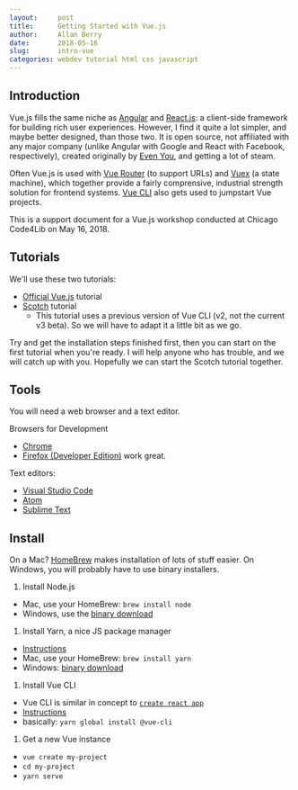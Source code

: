 ```yaml
---
layout:     post
title:      Getting Started with Vue.js
author:     Allan Berry
date:       2018-05-16
slug:       intro-vue
categories: webdev tutorial html css javascript
---
```


## Introduction

Vue.js fills the same niche as [Angular](https://angular.io/) and [React.js](https://reactjs.org/): a client-side framework for building rich user experiences.  However, I find it quite a lot simpler, and maybe better designed, than those two.  It is open source, not affiliated with any major company (unlike Angular with Google and React with Facebook, respectively), created originally by [Even You](https://twitter.com/youyuxi), and getting a lot of steam.

Often Vue.js is used with [Vue Router](https://router.vuejs.org/en/) (to support URLs) and [Vuex](https://vuex.vuejs.org/en/intro.html) (a state machine), which together provide a fairly comprensive, industrial strength solution for frontend systems.  [Vue CLI](https://github.com/vuejs/vue-cli) also gets used to jumpstart Vue projects.

This is a support document for a Vue.js workshop conducted at Chicago Code4Lib on May 16, 2018.


## Tutorials

We'll use these two tutorials:

* [Official Vue.js](https://vuejs.org/v2/guide/) tutorial
* [Scotch](https://scotch.io/tutorials/build-a-to-do-app-with-vue-js-2) tutorial
  * This tutorial uses a previous version of Vue CLI (v2, not the current v3 beta).  So we will have to adapt it a little bit as we go.

Try and get the installation steps finished first, then you can start on the first tutorial when you're ready.  I will help anyone who has trouble, and we will catch up with you.  Hopefully we can start the Scotch tutorial together.


## Tools

You will need a web browser and a text editor.

Browsers for Development

* [Chrome](https://www.google.com/chrome/)
* [Firefox (Developer Edition)](https://www.mozilla.org/en-US/firefox/developer/) work great.

Text editors:

* [Visual Studio Code](https://code.visualstudio.com/)
* [Atom](https://atom.io/)
* [Sublime Text](https://www.sublimetext.com/)


## Install

On a Mac? [HomeBrew](https://brew.sh/) makes installation of lots of stuff easier.  On Windows, you will probably have to use binary installers.

1. Install Node.js
  * Mac, use your HomeBrew: `brew install node`
  * Windows, use the [binary download](http://blog.teamtreehouse.com/install-node-js-npm-windows)
1. Install Yarn, a nice JS package manager
  * [Instructions](https://yarnpkg.com/lang/en/docs/install/#mac-stable)
  * Mac, use your HomeBrew: `brew install yarn`
  * Windows: [binary download](https://yarnpkg.com/lang/en/docs/install/#windows-stable)
1. Install Vue CLI
  * Vue CLI is similar in concept to [`create react app`](https://github.com/facebook/create-react-app)
  * [Instructions](https://github.com/vuejs/vue-cli/blob/dev/docs/README.md)
  * basically: `yarn global install @vue-cli`
1. Get a new Vue instance
  * `vue create my-project`
  * `cd my-project`
  * `yarn serve`
